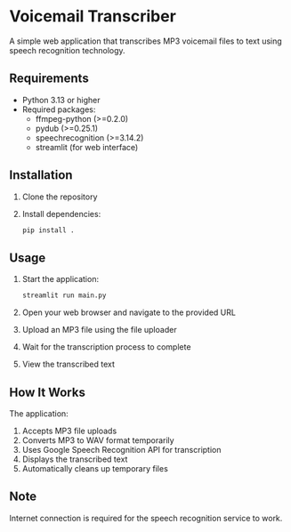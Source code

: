 # Voicemail Transcriber

A simple web application that transcribes MP3 voicemail files to text using speech recognition technology.

## Requirements

- Python 3.13 or higher
- Required packages:
  - ffmpeg-python (>=0.2.0)
  - pydub (>=0.25.1)
  - speechrecognition (>=3.14.2)
  - streamlit (for web interface)

## Installation

1. Clone the repository
2. Install dependencies:

   ```bash
   pip install .
   ```

## Usage

1. Start the application:

   ```bash
   streamlit run main.py
   ```

2. Open your web browser and navigate to the provided URL
3. Upload an MP3 file using the file uploader
4. Wait for the transcription process to complete
5. View the transcribed text

## How It Works

The application:

1. Accepts MP3 file uploads
2. Converts MP3 to WAV format temporarily
3. Uses Google Speech Recognition API for transcription
4. Displays the transcribed text
5. Automatically cleans up temporary files

## Note

Internet connection is required for the speech recognition service to work.
